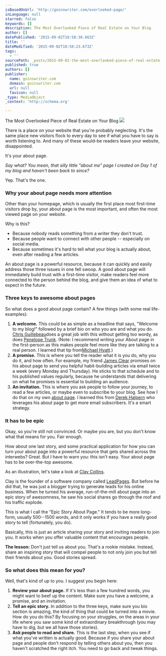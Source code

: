 ```yaml
---
isBasedOnUrl: 'http://goinswriter.com/overlooked-page/'
inLanguage: null
starred: false
keywords: []
description: The Most Overlooked Piece of Real Estate on Your Blog
author: []
datePublished: '2015-09-02T18:58:38.663Z'
title: ''
dateModified: '2015-09-02T18:58:23.673Z'
tags:
  - ''
sourcePath: _posts/2015-09-02-the-most-overlooked-piece-of-real-estate-on-your-blog.md
published: true
authors: []
publisher:
  name: goinswriter.com
  domain: goinswriter.com
  url: null
  favicon: null
_type: MediaObject
_context: 'http://schema.org'

---
```

The Most Overlooked Piece of Real Estate on Your Blog
![](https://the-grid-user-content.s3-us-west-2.amazonaws.com/514b76a6-5a94-48d6-a888-286d3778b684.jpg)

There is a place on your website that you're probably neglecting. It's the same place new visitors flock to every day to see if what you have to say is worth listening to. And many of these would-be readers leave your website, disappointed.

It's your about page.

_Say what? You mean, that silly little "about me" page I created on Day 1 of my blog and haven't been back to since?_

Yep. That's the one.

### Why your about page needs more attention

Other than your homepage, which is usually the first place most first-time visitors drop by, your about page is the most important, and often the most viewed page on your website.

Why is this?

* Because nobody reads something from a writer they don't trust.
* Because people want to connect with other people -- especially on social media.
* Because sometimes it's hard to tell what your blog is actually about, even after reading a few articles.

An about page is a powerful resource, because it can quickly and easily address those three issues in one fell swoop. A good about page will immediately build trust with a first-time visitor, make readers feel more connected to the person behind the blog, and give them an idea of what to expect in the future.

### Three keys to awesome about pages

So what does a good about page contain? A few things (with some real life-examples):

1. **A welcome.** This could be as simple as a headline that says, "Welcome to my blog!" followed by a brief bio on who you are and what you do. [Chris Guillebeau][0]does a great job with this without getting too wordy, as does [Penelope Trunk][1]. (Note: I recommend writing your About page in the first-person as this makes people feel more like they are talking to a real person. I learned that tip from[Michael Hyatt][2].)
2. **A promise.** This is where you tell the reader what it is you do, why you do it, and how often. For example, my friend [James Clear][3] promises on his about page to send you helpful habit-building articles via email twice a week (every Monday and Thursday). He sticks to that schedule and to his published values regularly, because he understands that delivering on what he promises is essential to building an audience.
3. **An invitation.** This is where you ask people to follow your journey, to read a few articles, or maybe even to subscribe to your blog. See how I do that on my own [about page][4]. I learned this from [Derek Halpern][5] who leverages his about page to get more email subscribers. It's a smart strategy.

### It has to be epic

Okay, so you're still not convinced. Or maybe you are, but you don't know what that means for you. Fair enough.

How about one last story, and some practical application for how you can turn your about page into a powerful resource that gets shared across the interwebs? Great. But I have to warn you: this isn't easy. Your about page has to be over-the-top awesome.

As an illustration, let's take a look at [Clay Collins][6].

Clay is the founder of a software company called [LeadPages][7]. But before he did that, he was just a blogger trying to generate leads for his online business. When he turned his average, run-of-the-mill about page into an epic story of awesomness, he saw his social shares go through the roof and his traffic explode.

This is what I call the "Epic Story About Page." It tends to be more long-form, usually 500--1500 words, and it only works if you have a really good story to tell (fortunately, you do).

Basically, this is just an article sharing your story and inviting readers to join you. It works when you offer valuable content that encourages people.

**The lesson:** Don't just tell us about you. That's a rookie mistake. Instead, share an inspiring story that will compel people to not only join you but tell their friends about you. Good stories spread.

### So what does this mean for you?

Well, that's kind of up to you. I suggest you begin here:

1. **Review your about page.** If it's less than a few hundred words, you might want to beef up the content. Make sure you have a welcome, a promise, and an invitation.
2. **Tell an epic story.** In addition to the three keys, make sure you bio section is amazing, the kind of thing that could be turned into a movie. How do you do this? By focusing on your struggles, on the areas in your life where you saw some kind of extraordinary breakthrough (you may have to dig, but we all have those stories).
3. **Ask people to read and share.** This is the last step, when you see if what you've written is actually good. Because if you share your about page and people don't respond by telling others about you, then you haven't scratched the right itch. You need to go back and tweak things.

[0]: http://chrisguillebeau.com/about "About Chris Guillebeau"
[1]: http://blog.penelopetrunk.com/about-penelope-trunk "About Penelope Trunk"
[2]: http://michaelhyatt.com/about "About Michael Hyatt"
[3]: http://jamesclear.com/about/ "About James Clear"
[4]: http://goinswriter.com/about-me/
[5]: http://socialtriggers.com/
[6]: http://www.clay-collins.com/blog/about-clay-collins-my-story/ "Clay Collins"
[7]: http://leadpages.net/ "LeadPages"